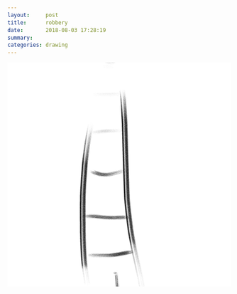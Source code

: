 ```yaml
---
layout:     post
title:      robbery
date:       2018-08-03 17:28:19
summary:    
categories: drawing
---
```

![robbery](/images/diary/robbery.png "deepdownI am a communist.")
